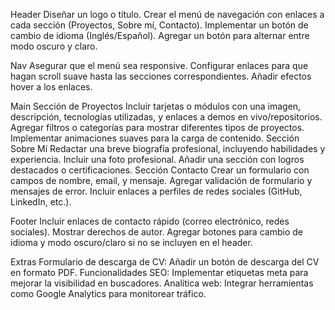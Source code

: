 Header
Diseñar un logo o título.
Crear el menú de navegación con enlaces a cada sección (Proyectos, Sobre mí, Contacto).
Implementar un botón de cambio de idioma (Inglés/Español).
Agregar un botón para alternar entre modo oscuro y claro.

Nav
Asegurar que el menú sea responsive.
Configurar enlaces para que hagan scroll suave hasta las secciones correspondientes.
Añadir efectos hover a los enlaces.

Main
Sección de Proyectos
Incluir tarjetas o módulos con una imagen, descripción, tecnologías utilizadas, y enlaces a demos en vivo/repositorios.
Agregar filtros o categorías para mostrar diferentes tipos de proyectos.
Implementar animaciones suaves para la carga de contenido.
Sección Sobre Mí
Redactar una breve biografía profesional, incluyendo habilidades y experiencia.
Incluir una foto profesional.
Añadir una sección con logros destacados o certificaciones.
Sección Contacto
Crear un formulario con campos de nombre, email, y mensaje.
Agregar validación de formulario y mensajes de error.
Incluir enlaces a perfiles de redes sociales (GitHub, LinkedIn, etc.).

Footer
Incluir enlaces de contacto rápido (correo electrónico, redes sociales).
Mostrar derechos de autor.
Agregar botones para cambio de idioma y modo oscuro/claro si no se incluyen en el header.

Extras
Formulario de descarga de CV: Añadir un botón de descarga del CV en formato PDF.
Funcionalidades SEO: Implementar etiquetas meta para mejorar la visibilidad en buscadores.
Analítica web: Integrar herramientas como Google Analytics para monitorear tráfico.